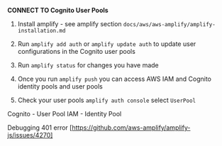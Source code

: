 **CONNECT TO Cognito User Pools**

1. Install amplify - see amplify section `docs/aws/aws-amplify/amplify-installation.md`

2. Run `amplify add auth` or `amplify update auth` to update user configurations in the Cognito user pools
3. Run `amplify status` for changes you have made
4. Once you run `amplify push` you can access AWS IAM and Cognito identity pools and user pools
5. Check your user pools `amplify auth console` select `UserPool`

Cognito - User Pool
IAM - Identity Pool

Debugging 401 error [https://github.com/aws-amplify/amplify-js/issues/4270]
